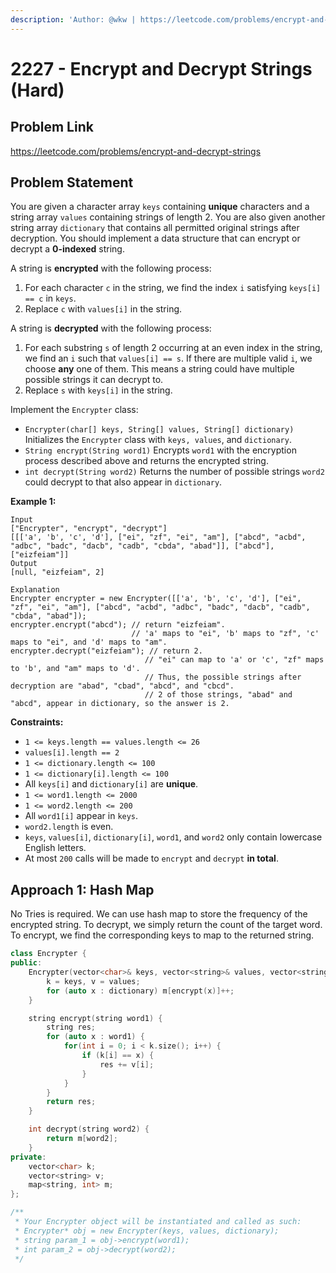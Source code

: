 ```yaml
---
description: 'Author: @wkw | https://leetcode.com/problems/encrypt-and-decrypt-strings'
---
```


# 2227 - Encrypt and Decrypt Strings (Hard)

## Problem Link

https://leetcode.com/problems/encrypt-and-decrypt-strings

## Problem Statement

You are given a character array `keys` containing **unique** characters and a string array `values` containing strings of length 2. You are also given another string array `dictionary` that contains all permitted original strings after decryption. You should implement a data structure that can encrypt or decrypt a **0-indexed** string.

A string is **encrypted** with the following process:

1. For each character `c` in the string, we find the index `i` satisfying `keys[i] == c` in `keys`.
2. Replace `c` with `values[i]` in the string.

A string is **decrypted** with the following process:

1. For each substring `s` of length 2 occurring at an even index in the string, we find an `i` such that `values[i] == s`. If there are multiple valid `i`, we choose **any** one of them. This means a string could have multiple possible strings it can decrypt to.
2. Replace `s` with `keys[i]` in the string.

Implement the `Encrypter` class:

- `Encrypter(char[] keys, String[] values, String[] dictionary)` Initializes the `Encrypter` class with `keys, values`, and `dictionary`.
- `String encrypt(String word1)` Encrypts `word1` with the encryption process described above and returns the encrypted string.
- `int decrypt(String word2)` Returns the number of possible strings `word2` could decrypt to that also appear in `dictionary`.

**Example 1:**

```
Input
["Encrypter", "encrypt", "decrypt"]
[[['a', 'b', 'c', 'd'], ["ei", "zf", "ei", "am"], ["abcd", "acbd", "adbc", "badc", "dacb", "cadb", "cbda", "abad"]], ["abcd"], ["eizfeiam"]]
Output
[null, "eizfeiam", 2]

Explanation
Encrypter encrypter = new Encrypter([['a', 'b', 'c', 'd'], ["ei", "zf", "ei", "am"], ["abcd", "acbd", "adbc", "badc", "dacb", "cadb", "cbda", "abad"]);
encrypter.encrypt("abcd"); // return "eizfeiam".
                           // 'a' maps to "ei", 'b' maps to "zf", 'c' maps to "ei", and 'd' maps to "am".
encrypter.decrypt("eizfeiam"); // return 2.
                              // "ei" can map to 'a' or 'c', "zf" maps to 'b', and "am" maps to 'd'.
                              // Thus, the possible strings after decryption are "abad", "cbad", "abcd", and "cbcd".
                              // 2 of those strings, "abad" and "abcd", appear in dictionary, so the answer is 2.
```

**Constraints:**

- `1 <= keys.length == values.length <= 26`
- `values[i].length == 2`
- `1 <= dictionary.length <= 100`
- `1 <= dictionary[i].length <= 100`
- All `keys[i]` and `dictionary[i]` are **unique**.
- `1 <= word1.length <= 2000`
- `1 <= word2.length <= 200`
- All `word1[i]` appear in `keys`.
- `word2.length` is even.
- `keys`, `values[i]`, `dictionary[i]`, `word1`, and `word2` only contain lowercase English letters.
- At most `200` calls will be made to `encrypt` and `decrypt` **in total**.

## Approach 1: Hash Map

No Tries is required. We can use hash map to store the frequency of the encrypted string. To decrypt, we simply return the count of the target word. To encrypt, we find the corresponding keys to map to the returned string.

<SolutionAuthor name="@wkw"/>

```cpp
class Encrypter {
public:
    Encrypter(vector<char>& keys, vector<string>& values, vector<string>& dictionary) {
        k = keys, v = values;
        for (auto x : dictionary) m[encrypt(x)]++;
    }

    string encrypt(string word1) {
        string res;
        for (auto x : word1) {
            for(int i = 0; i < k.size(); i++) {
                if (k[i] == x) {
                    res += v[i];
                }
            }
        }
        return res;
    }

    int decrypt(string word2) {
        return m[word2];
    }
private:
    vector<char> k;
    vector<string> v;
    map<string, int> m;
};

/**
 * Your Encrypter object will be instantiated and called as such:
 * Encrypter* obj = new Encrypter(keys, values, dictionary);
 * string param_1 = obj->encrypt(word1);
 * int param_2 = obj->decrypt(word2);
 */
```
